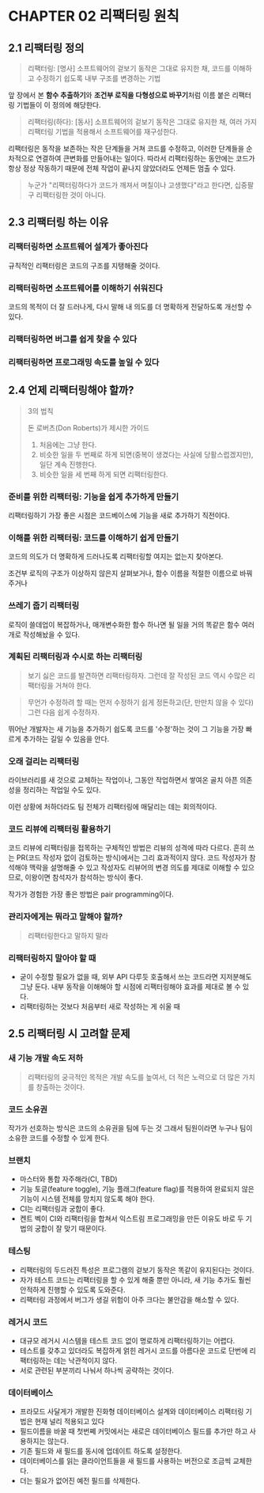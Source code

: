 # CHAPTER 02 리팩터링 원칙

## 2.1 리팩터링 정의

> 리팩터링: [명사] 소프트웨어의 겉보기 동작은 그대로 유지한 채, 코드를 이해하고 수정하기 쉽도록 내부 구조를 변경하는 기법

앞 장에서 본 **함수 추출하기**와 **조건부 로직을 다형성으로 바꾸기**처럼 이름 붙은 리팩터링 기법들이 이 정의에 해당한다.

> 리팩터링(하다): [동사] 소프트웨어의 겉보기 동작은 그대로 유지한 채, 여러 가지 리팩터링 기법을 적용해서 소프트웨어를 재구성한다.

리팩터링은 동작을 보존하는 작은 단계들을 거쳐 코드를 수정하고, 이러한 단계들을 순차적으로 연결하여 큰변화를 만들어내는 일이다. 따라서 리팩터링하는 동안에는 코드가 항상 정상 작동하기 때문에 전체 작업이 끝나지 않았더라도 언제든 멈출 수 있다.

> 누군가 "리팩터링하다가 코드가 깨져서 며칠이나 고생했다"라고 한다면, 십중팔구 리팩터링한 것이 아니다.

## 2.3 리팩터링 하는 이유

### 리팩터링하면 소프트웨어 설계가 좋아진다

규칙적인 리팩터링은 코드의 구조를 지탱해줄 것이다.

### 리팩터링하면 소프트웨어를 이해하기 쉬워진다

코드의 목적이 더 잘 드러나게, 다시 말해 내 의도를 더 명확하게 전달하도록 개선할 수 있다.

### 리팩터링하면 버그를 쉽게 찾을 수 있다

### 리팩터링하면 프로그래밍 속도를 높일 수 있다

## 2.4 언제 리팩터링해야 할까?

> 3의 법칙
>
> 돈 로버츠(Don Roberts)가 제시한 가이드
>
> 1. 처음에는 그냥 한다.
> 2. 비슷한 일을 두 번째로 하게 되면(중복이 생겼다는 사실에 당활스럽겠지만), 일단 계속 진행한다.
> 3. 비슷한 일을 세 번째 하게 되면 리팩터링한다.

### 준비를 위한 리팩터링: 기능을 쉽게 추가하게 만들기

리팩터링하기 가장 좋은 시점은 코드베이스에 기능을 새로 추가하기 직전이다.

### 이해를 위한 리팩터링: 코드를 이해하기 쉽게 만들기

코드의 의도가 더 명확하게 드러나도록 리팩터링할 여지는 없는지 찾아본다.

조건부 로직의 구조가 이상하지 않은지 살펴보거나, 함수 이름을 적절한 이름으로 바꿔주거나

### 쓰레기 줍기 리팩터링

로직이 쓸데업이 복잡하거나, 매개변수화한 함수 하나면 될 일을 거의 똑같은 함수 여러 개로 작성해놨을 수 있다.

### 계획된 리팩터링과 수시로 하는 리팩터링

> 보기 싫은 코드를 발견하면 리팩터링하자. 그런데 잘 작성된 코드 역시 수많은 리팩터링을 거쳐야 한다.

> 무언가 수정하려 할 때는 먼저 수정하기 쉽게 정돈하고(단, 만만치 않을 수 있다) 그런 다음 쉽게 수정하자.

뛰어난 개발자는 새 기능을 추가하기 쉽도록 코드를 '수정'하는 것이 그 기능을 가장 빠르게 추가하는 길일 수 있음을 안다.

### 오래 걸리는 리팩터링

라이브러리를 새 것으로 교체하는 작업이나, 그동안 작업하면서 쌓여온 골치 아픈 의존성을 정리하는 작업일 수도 있다.

이런 상황에 처하더라도 팀 전체가 리팩터링에 매달리는 데는 회의적이다.

### 코드 리뷰에 리팩터링 활용하기

코드 리뷰에 리팩터링을 접목하는 구체적인 방법은 리뷰의 성격에 따라 다르다. 흔히 쓰는 PR(코드 작성자 없이 검토하는 방식)에서는 그리 효과적이지 않다. 코드 작성자가 참석해야 맥락을 설명해줄 수 있고 작성자도 리뷰어의 변경 의도를 제대로 이해할 수 있으므로, 이왕이면 참석자가 참석하는 방식이 좋다.

작가가 경험한 가장 좋은 방법은 pair programming이다.

### 관리자에게는 뭐라고 말해야 할까?

> 리팩터링한다고 말하지 말라

### 리팩터링하지 말아야 할 때

-   굳이 수정할 필요가 없을 때, 외부 API 다루듯 호출해서 쓰는 코드라면 지저분해도 그냥 둔다. 내부 동작을 이해해야 할 시점에 리팩터링해야 효과를 제대로 볼 수 있다.
-   리팩터링하는 것보다 처음부터 새로 작성하는 게 쉬울 때

## 2.5 리팩터링 시 고려할 문제

### 새 기능 개발 속도 저하

> 리팩터링의 궁극적인 목적은 개발 속도를 높여서, 더 적은 노력으로 더 많은 가치를 창출하는 것이다.

### 코드 소유권

작가가 선호하는 방식은 코드의 소유권을 팀에 두는 것 그래서 팀원이라면 누구나 팀이 소유한 코드를 수정할 수 있게 한다.

### 브랜치

-   마스터와 통합 자주해라(CI, TBD)
-   기능 토글(feature toggle), 기능 플래그(feature flag)를 적용하여 완료되지 않은 기능이 시스템 전체를 망치지 않도록 해야 한다.
-   CI는 리팩터링과 궁합이 좋다.
-   켄트 벡이 CI와 리팩터링을 합쳐서 익스트림 프로그래밍을 만든 이유도 바로 두 기법의 궁합이 잘 맞기 때문이다.

### 테스팅

-   리팩터링의 두드러진 특성은 프로그램의 겉보기 동작은 똑같이 유지된다는 것이다.
-   자가 테스트 코드는 리팩터링을 할 수 있게 해줄 뿐만 아니라, 새 기능 추가도 훨씬 안적하게 진행할 수 있도록 도와준다.
-   리팩터링 과정에서 버그가 생길 위험이 아주 크다는 불안감을 해소할 수 있다.

### 레거시 코드

-   대규모 레거시 시스템을 테스트 코드 없이 명로하게 리팩터링하기는 어렵다.
-   테스트를 갖추고 있더라도 복잡하게 얽힌 레거시 코드를 아름다운 코드로 단번에 리팩터링하는 데는 낙관적이지 않다.
-   서로 관련된 부분끼리 나눠서 하나씩 공략하는 것이다.

### 데이터베이스

-   프라모드 사달게가 개발한 진화형 데이터베이스 설계와 데이터베이스 리팩터링 기법은 현재 널리 적용되고 있다
-   필드이름을 바꿀 때 첫번쩨 커밋에서는 새로은 데이터베이스 필드를 추가만 하고 사용하지는 않는다.
-   기존 필드와 새 필드를 동시에 업데이트 하도록 설정한다.
-   데이터베이스를 읽는 클라이언트들을 새 필드를 사용하는 버전으로 조금씩 교체한다.
-   더는 필요가 없어진 예전 필드를 삭제한다.
